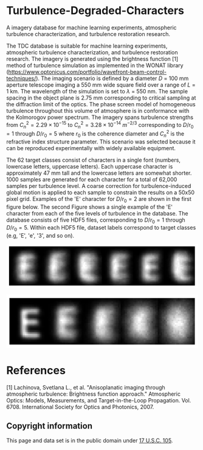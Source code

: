 # Turbulence-Degraded-Characters
A imagery database for machine learning experiments, atmospheric turbulence characterization, and turbulence restoration research.

The TDC database is suitable for machine learning experiments, atmospheric turbulence characterization, and turbulence restoration research. The imagery is generated using the brightness function [1] method of turbulence simulation as implemented in the WONAT library (https://www.optonicus.com/portfolio/wavefront-beam-control-techniques/). The imaging scenario is defined by a diameter $D$ = 100 mm aperture telescope imaging a 550 mm wide square field over a range of $L$ = 1 km.  The wavelength of the simulation is set to $\lambda$ = 550 nm.   The sample spacing in the object plane is 2.75 mm corresponding to critical sampling at the diffraction limit of the optics.    The phase screen model of homogeneous turbulence throughout this volume of atmosphere is in conformance with the Kolmorogov power spectrum.  The imagery spans turbulence strengths from $C_n^2 = 2.29\times 10^{-15}$ to $C_n^2 = 3.28 \times 10^{-14}$ $m^{-2/3}$ corresponding to $D/r_0=1$ through $D/r_0=5$ where $r_0$ is the coherence diameter and $C_n^2$ is the refractive index structure parameter.  This scenario was selected because it can be reproduced experimentally with widely available equipment.

The 62 target classes consist of characters in a single font (numbers, lowercase letters, uppercase letters).  Each uppercase character is approximately 47 mm tall and the lowercase letters are somewhat shorter.  1000 samples are generated for each character for a total of 62,000 samples per turbulence level.  A coarse correction for turbulence-induced global motion is applied to each sample to constrain the results on a 50x50 pixel grid.  Examples of the 'E' character for $D/r_0=2$ are shown in the first figure below.  The second Figure shows a single example of the 'E' character from each of the five levels of turbulence in the database.  The database consists of five HDF5 files, corresponding to $D/r_0=1$ through $D/r_0=5$.  Within each HDF5 file, dataset labels correspond to target classes (e.g, 'E', 'e', '3', and so on).

![Six examples of the 'E' character for in the $D/r_0=2$ case.](pcAOP_Figure_1.png  "Six examples of the 'E' character for in the $D/r_0=2$ case.")


![ Examples of the 'E' character across $D/r_0 = 1$ through $5$.](Figure_1b.png  " Examples of the 'E' character across $D/r_0 = 1$ through $5$.")

 

# References

[1] Lachinova, Svetlana L., et al. "Anisoplanatic imaging through atmospheric turbulence: Brightness function approach." Atmospheric Optics: Models, Measurements, and Target-in-the-Loop Propagation. Vol. 6708. International Society for Optics and Photonics, 2007.

## Copyright information

This page and data set is in the public domain under [17 U.S.C. 105](https://www.law.cornell.edu/uscode/text/17/105).
